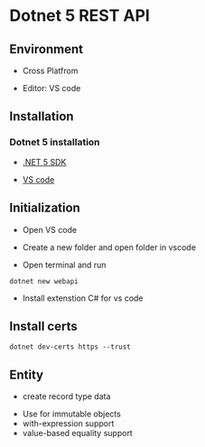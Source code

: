 # Dotnet 5 REST API

## Environment

- Cross Platfrom

- Editor: VS code

## Installation

### Dotnet 5 installation

- [.NET 5 SDK](https://dotnet.microsoft.com/download/dotnet/5.0)

- [VS code](https://code.visualstudio.com)

## Initialization

- Open VS code

- Create a new folder and open folder in vscode

- Open terminal and run

```
dotnet new webapi
```

- Install extenstion C# for vs code

## Install certs

```
dotnet dev-certs https --trust
```

## Entity

- create record type data

* Use for immutable objects
* with-expression support
* value-based equality support

